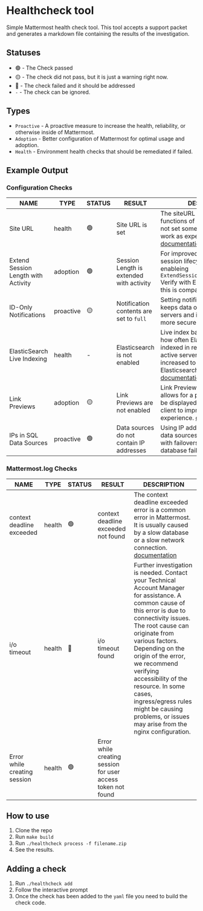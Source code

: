 # Healthcheck tool

Simple Mattermost health check tool. This tool accepts a support packet and generates a markdown file containing the results of the investigation.

## Statuses

- 🟢 - The Check passed
- 🟡 - The check did not pass, but it is just a warning right now.
- 🔴 - The check failed and it should be addressed
- `-` - The check can be ignored. 

## Types

- `Proactive` - A proactive measure to increase the health, reliability, or otherwise inside of Mattermost.
- `Adoption` - Better configuration of Mattermost for optimal usage and adoption.
- `Health` - Environment health checks that should be remediated if failed. 

## Example Output

### Configuration Checks

|                NAME                 |   TYPE    | STATUS |                  RESULT                  |                                                                                                                                           DESCRIPTION                                                                                                                                            |
|-------------------------------------|-----------|--------|------------------------------------------|--------------------------------------------------------------------------------------------------------------------------------------------------------------------------------------------------------------------------------------------------------------------------------------------------|
| Site URL                            | health    | 🟢     | Site URL is set                          | The siteURL is required by many functions of Mattermost. With it not set some features may not work as expected. [documentation](https://docs.mattermost.com/configure/web-server-configuration-settings.html#site-url)                                                                          |
| Extend Session Length with Activity | adoption  | 🟢     | Session Length is extended with activity | For improved end-user login session lifecycle, consider enableing `ExtendSessionLengthWithActivity` Verify with Enterprise policies if this is compatible. [documenation](https://docs.mattermost.com/configure/session-lengths-configuration-settings.html#extend-session-length-with-activity) |
| ID-Only Notifications               | proactive | 🟡     | Notification contents are set to `full`  | Setting notifications to ID-Only keeps data off Google / Apple servers and in turn your server is more secure. [documentation](https://docs.mattermost.com/configure/site-configuration-settings.html#push-notification-contents)                                                                |
| ElasticSearch Live Indexing         | health    | -      | Elasticsearch is not enabled             | Live index batch size controls how often Elasticsearch is indexed in real time. On highly active servers this needs to be increased to prevent an Elasticsearch crash. [documentation](https://docs.mattermost.com/configure/environment-configuration-settings.html#live-indexing-batch-size)   |
| Link Previews                       | adoption  | 🟡     | Link Previews are not enabled            | Link Previews are a feature that allows for a preview of a link to be displayed in the Mattermost client to improve end user experience. [documentation](https://docs.mattermost.com/configure/site-configuration-settings.html#posts-enablemessagelinkpreviews)                                 |
| IPs in SQL Data Sources             | proactive | 🟢     | Data sources do not contain IP addresses | Using IP addresses in your SQL data sources can cause issues with failovers in the event of a database failure. [documentation](https://docs.mattermost.com/configure/environment-configuration-settings.html#database-datasource)                                                               |

### Mattermost.log Checks

|             NAME             |  TYPE  | STATUS |                          RESULT                            |                                                                                                                                                                                                      DESCRIPTION                                                                                                                                                                                                      |
|------------------------------|--------|--------|--------------------------------------------------------------|-----------------------------------------------------------------------------------------------------------------------------------------------------------------------------------------------------------------------------------------------------------------------------------------------------------------------------------------------------------------------------------------------------------------------|
| context deadline exceeded    | health | 🟢     | context deadline exceeded not found                          | The context deadline exceeded error is a common error in Mattermost. It is usually caused by a slow database or a slow network connection. [documentation](https://docs.mattermost.com/install/troubleshooting.html#context-deadline-exceeded)                                                                                                                                                                        |
| i/o timeout                  | health | 🔴     | i/o timeout found                                            | Further investigation is needed.  Contact your Technical Account Manager for assistance. A common cause of this error is due to connectivity issues.  The root cause can originate from various factors. Depending on the origin of the error, we recommend verifying accessibility of the resource. In some cases, ingress/egress rules might be causing problems, or issues may arise from the nginx configuration. |
| Error while creating session | health | 🟢     | Error while creating session for user access token not found |                                              

## How to use

1. Clone the repo
2. Run `make build`
3. Run `./healthcheck process -f filename.zip` 
4. See the results. 

## Adding a check

1. Run `./healthcheck add`
2. Follow the interactive prompt
3. Once the check has been added to the `yaml` file you need to build the check code.